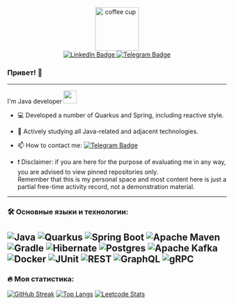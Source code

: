 
<div id="header" align="center"> 
  <img src="https://media.giphy.com/media/v1.Y2lkPWVjZjA1ZTQ3b25jMGoyMWFqbjJ0dTBhNms0aGF5dmUyYjRpcGt5aWR2c3I2OHJscSZlcD12MV9naWZzX3NlYXJjaCZjdD1n/l0MYRo2eWeDzMs85G/giphy.gif" width="100" alt="coffee cup"/> 
</div>
<div id="badges" align="center">
  <a href="https://www.linkedin.com/in/alexander--bulatov/">
    <img src="https://img.shields.io/badge/LinkedIn-blue?style=for-the-badge&logo=linkedin&logoColor=white" alt="LinkedIn Badge"/>
  </a>
  <a href="https://t.me/lExpanse">
    <img src="https://img.shields.io/badge/Telegram-blue?style=for-the-badge&logo=telegram&logoColor=white" alt="Telegram Badge"/>
  </a>
</div>
<div align="center">
  <img src="https://komarev.com/ghpvc/?username=IIExpanse&style=flat-square&color=blue" alt=""/>
</div>

### Привет! 👋

---
I'm Java developer <img src="https://media.giphy.com/media/WUlplcMpOCEmTGBtBW/giphy.gif" width="30">
- :computer: Developed a number of Quarkus and Spring, including reactive style.

- :telescope: Actively studying all Java-related and adjacent technologies.

- :mailbox: How to contact me: [![Telegram Badge](https://img.shields.io/badge/IExpanse-blue?style=flat&logo=Telegram&logoColor=white)](https://t.me/lExpanse)


- :exclamation: Disclaimer: if you are here for the purpose of evaluating me in any way, you are advised to view pinned repositories only.
<br>Remember that this is my personal space and most content here is just a partial free-time activity record, not a demonstration material.
---

### :hammer_and_wrench: Основные языки и технологии:

![Java](https://img.shields.io/badge/java-%23ED8B00.svg?style=for-the-badge&logo=openjdk&logoColor=white)
![Quarkus](https://img.shields.io/badge/-Quarkus-4695EB?style=for-the-badge&logo=quarkus&logoColor=white)
![Spring Boot](https://img.shields.io/badge/spring%20boot-%236DB33F.svg?style=for-the-badge&logo=springboot&logoColor=white)
![Apache Maven](https://img.shields.io/badge/Apache%20Maven-C71A36?style=for-the-badge&logo=Apache%20Maven&logoColor=white)
![Gradle](https://img.shields.io/badge/Gradle-02303A.svg?style=for-the-badge&logo=Gradle&logoColor=white)
![Hibernate](https://img.shields.io/badge/Hibernate-59666C?style=for-the-badge&logo=Hibernate&logoColor=white)
![Postgres](https://img.shields.io/badge/postgres-%23316192.svg?style=for-the-badge&logo=postgresql&logoColor=white)
![Apache Kafka](https://img.shields.io/badge/Apache%20Kafka-000?style=for-the-badge&logo=apachekafka)
![Docker](https://img.shields.io/badge/docker-%230db7ed.svg?style=for-the-badge&logo=docker&logoColor=white)
![JUnit](https://img.shields.io/badge/junit-junit5.svg?style=for-the-badge&logo=junit5&logoColor=white)
![REST](https://img.shields.io/badge/REST-%2343ff64d9?style=for-the-badge)
![GraphQL](https://img.shields.io/badge/-GraphQL-E10098?style=for-the-badge&logo=graphql&logoColor=white)
![gRPC](https://img.shields.io/badge/gRPC-%2372A1E5?style=for-the-badge)
---

### :fire: Моя статистика:
[![GitHub Streak](http://github-readme-streak-stats.herokuapp.com?user=IIExpanse&hide_border=true)](https://git.io/streak-stats)
[![Top Langs](https://github-readme-stats.vercel.app/api/top-langs/?username=IIExpanse&layout=compact&theme=graywhite)](https://github.com/anuraghazra/github-readme-stats)
[![Leetcode Stats](https://leetcard.jacoblin.cool/_Expanse)](https://leetcode.com/_Expanse?)